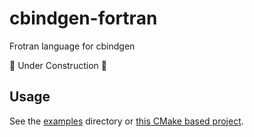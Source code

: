 # cbindgen-fortran
 Frotran language for cbindgen

🚧 Under Construction 🚧

## Usage

See the [examples](./examples/) directory or [this CMake based project](https://github.com/LucaCiucci/call-rust-from-fortran).